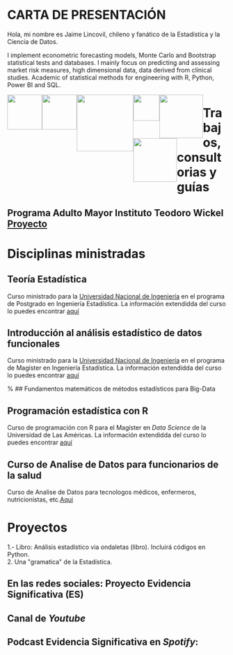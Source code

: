 # **CARTA DE PRESENTACIÓN**

Hola, mi nombre es Jaime Lincovil, chileno y fanático de la Estadística y la Ciencia de Datos. 

I implement econometric forecasting models, Monte Carlo and Bootstrap statistical tests and databases. I mainly focus on predicting and assessing market risk measures, high dimensional data, data derived from clinical studies. Academic of statistical methods for engineering with R, Python, Power BI and SQL. 


<img style="float:left;" src="https://raw.githubusercontent.com/jelincovil/logos_images/main/icons8-python.svg" width="80"><img style="float:left;"
src="https://raw.githubusercontent.com/jelincovil/logos_images/main/icons8-r-100.png" width="80"> <img style="float:left;"
src="https://raw.githubusercontent.com/jelincovil/logos_images/main/power_bi_logo.png" width="130"> <img style="float:left;"
src="https://raw.githubusercontent.com/jelincovil/logos_images/main/github.svg" width="60"> <img style="float:left;"
src="https://raw.githubusercontent.com/jelincovil/logos_images/main//icons8-youtube.svg" width="100"> <img style="float:left;"
src="https://raw.githubusercontent.com/jelincovil/logos_images/main/icons8-spotify.svg" width="100"> 


# **Trabajos, consultorias y guías**

## Programa Adulto Mayor Instituto Teodoro Wickel [Proyecto](https://github.com/jelincovil/evolucion_encuesta_calidad_vida_salud_nacional_chile/blob/main/estudios_teodoro_wickel_tco/README.md)  

# **Disciplinas ministradas**

## Teoría Estadística

Curso ministrado para la [Universidad Nacional de Ingeniería](https://portal.uni.edu.pe/) en el programa de Postgrado en Ingeniería Estadística.
La información extendidda del curso lo puedes encontrar [aquí](https://github.com/jelincovil/un_curso_teoria_estadistica)


## Introducción al análisis estadístico de datos funcionales

Curso ministrado para la [Universidad Nacional de Ingeniería](https://portal.uni.edu.pe/) en el programa de Magíster en Ingeniería Estadística.
La información extendidda del curso lo puedes encontrar [aquí]()

% ## Fundamentos matemáticos de métodos estadísticos para Big-Data

## Programación estadística con R

Curso de programación con R para el Magíster en *Data Science* de la Universidad de Las Américas. La información extendidda del curso lo puedes encontrar [aquí](https://github.com/jelincovil/A_course_R_programming_2024)

## Curso de Analise de Datos para funcionarios de la salud
Curso de Analise de Datos para tecnologos médicos, enfermeros, nutricionistas, etc.[Aqui](https://github.com/jelincovil/Ciencia-de-Datos-para-Ciencias-de-la-Salud)


# **Proyectos**
1.- Libro: Análisis estadístico via ondaletas (libro). Incluirá códigos en Python.   
2. Una "gramatica" de la Estadística.

 ## **En las redes sociales:** Proyecto Evidencia Significativa (ES)

 ## Canal de *Youtube*

 ## Podcast Evidencia Significativa en *Spotify*:

